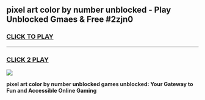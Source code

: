 
## pixel art color by number unblocked - Play Unblocked Gmaes & Free #2zjn0
<h3>
<a href="https://news.freeplayer.one?title=pixel_art_color_by_number_unblocked&ref=24F">CLICK TO PLAY</a></h3>
<hr>

<h3>
<a href="https://news.freeplayer.one?title=pixel_art_color_by_number_unblocked&ref=24F">CLICK 2 PLAY</a>
  
</h3>

<a href="https://news.freeplayer.one?title=pixel_art_color_by_number_unblocked&ref=24F/"><img src="https://clearcache.store/games.png"></a>


**pixel art color by number unblocked games unblocked: Your Gateway to Fun and Accessible Online Gaming**
